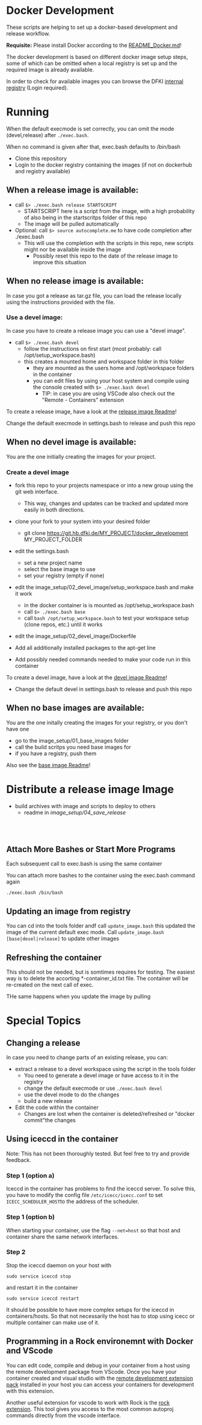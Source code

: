 # Docker Development 

These scripts are helping to set up a docker-based development and release workflow.

**Requisite:** Please install Docker according to the [README_Docker.md](README_Docker.md)!

The docker development is based on different docker image setup steps, some of which can be omitted when a local registry is set up and the required image is already available.

In order to check for available images you can browse the DFKI [internal registry](https://d-reg.hb.dfki.de/repositories) (Login required).

# Running

When the default execmode is set correctly, you can omit the mode (devel,release) after `./exec.bash`.

When no command is given after that, exec.bash defaults to /bin/bash

* Clone this repository
* Login to the docker registry containing the images (if not on dockerhub and registry available)

## When a release image is available:

* call `$> ./exec.bash release STARTSCRIPT`
  * STARTSCRIPT here is a script from the image, with a high probability of also being in the startscritps folder of this repo
  * The image will be pulled automatically
* Optional: call `$> source autocomplete.me` to have code completion after ./exec.bash
  * This will use the completion with the scripts in this repo, new scripts might nor be available inside the image
    * Possibly reset this repo to the date of the release image to improve this situation

## When no release image is available:

In case you got a release as tar.gz file, you can load the release locally using the instructions provided with the file.

### Use a devel image:

In case you have to create a release image you can use a "devel image".

* call `$> ./exec.bash devel`
  * follow the instructions on first start (most probably: call /opt/setup_workspace.bash)
  * this creates a mounted home and workspace folder in this folder
    * they are mounted as the users home and /opt/workspace folders in the container
    * you can edit files by using your host system and compile using the console created with `$> ./exec.bash devel`
      * TIP: in case you are using VSCode also check out the "Remote - Containers" extension
   
To create a release image, have a look at the [release image Readme](image_setup/03_release_image/Readme.md)!

Change the default execmode in settings.bash to release and push this repo

## When no devel image is available:

You are the one initially creating the images for your project.

### Create a devel image

* fork this repo to your projects namespace or into a new group using the git web interface.
  * This way, changes and updates can be tracked and updated more easily in both directions.
* clone your fork to your system into your desired folder
  * git clone https://git.hb.dfki.de/MY_PROJECT/docker_development MY_PROJECT_FOLDER

* edit the settings.bash 
  * set a new project name
  * select the base image to use
  * set your registry (empty if none)

* edit the image_setup/02_devel_image/setup_workspace.bash and make it work
  * in the docker container is is mounted as /opt/setup_workspace.bash
  * call `$> ./exec.bash base`
  * call `bash /opt/setup_workspace.bash` to test your workspace setup (clone repos, etc.) until it works
* edit the image_setup/02_devel_image/Dockerfile
* Add all additionally installed packages to the apt-get line
* Add possibly needed commands needed to make your code run in this container
  
To create a devel image, have a look at the [devel image Readme](image_setup/02_devel_image/Readme.md)!

* Change the default devel in settings.bash to release and push this repo

## When no base images are available:

You are the one initally creating the images for your registry, or you don't have one

* go to the image_setup/01_base_images folder
* call the build scritps you need base images for
* if you have a registry, push them

Also see the [base image Readme](image_setup/01_base_images/Readme.md)!




# Distribute a release image Image
* build archives with image and scripts to deploy to others
   * readme in _image_setup/04_save_release_

<br></br>



## Attach More Bashes or Start More Programs

Each subsequent call to exec.bash is using the same container

You can attach more bashes to the container using the exec.bash command again

```./exec.bash /bin/bash```

## Updating an image from registry

You can cd into the tools folder andf call `update_image.bash` this updated the image of the current default exec mode.
Call `update_image.bash [base|devel|release]` to update other images

## Refreshing the container

This should not be needed, but is somtimes requires for testing.
The easiest way is to delete the accorting *-container_id.txt file.
The container will be re-created on the next call of exec.

THe same happens when you update the image by pulling


# Special Topics

## Changing a release
In case you need to change parts of an existing release, you can:

* extract a release to a devel workspace using the script in the tools folder
   * You need to generate a devel image or have access to it in the registry
   * change the default execmode or use `./exec.bash devel`
   * use the devel mode to do the changes
   * build a new release
* Edit the code within the container
  *  Changes are lost when the container is deleted/refreshed or "docker commit"the changes



## Using iceccd in the container

Note: This has not been thoroughly tested. But feel free to try and provide feedback.

### Step 1 (option a)

Iceccd in the container has problems to find the iceccd server. To solve this, you have to modify the config file  `/etc/icecc/icecc.conf` to set `ICECC_SCHEDULER_HOST`to the address of the scheduler. 

### Step 1 (option b)

When starting your container, use the flag  `--net=host` so that host and container share the same network interfaces.

### Step 2

Stop the iceccd daemon on your host with

```
sudo service iceccd stop
```

and restart it in the container

```
sudo service iceccd restart
```

It should be possible to have more complex setups for the iceccd in containers/hosts. So that not necessarily the host has to stop using icecc or multiple container can make use of it.

## Programming in a Rock environemnt with Docker and VScode

You can edit code, compile and debug in your container from a host using the remote development package from VScode. Once you have your container created and visual studio with the [remote development extension pack](https://marketplace.visualstudio.com/items?itemName=ms-vscode-remote.vscode-remote-extensionpack) installed in your host you can access your containers for development with this extension.

Another useful extension for vscode to work with Rock is the [rock extension](https://marketplace.visualstudio.com/items?itemName=rock-robotics.rock). This tool gives you access to the most common autoproj commands directly from the vscode interface.
